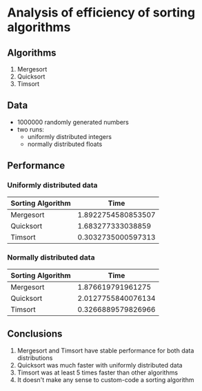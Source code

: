 # Analysis of efficiency of sorting algorithms

## Algorithms
1. Mergesort
2. Quicksort
3. Timsort

## Data 
- 1000000 randomly generated numbers
- two runs:
  - uniformly distributed  integers
  - normally distributed floats 

## Performance
### Uniformly distributed data
| Sorting Algorithm | Time               |
|-------------------|--------------------|
| Mergesort         | 1.8922754580853507 |
| Quicksort         | 1.683277333038859  |
| Timsort           | 0.3032735000597313 |

### Normally distributed data
| Sorting Algorithm | Time               |
|-------------------|--------------------|
| Mergesort         | 1.876619791961275  |
| Quicksort         | 2.0127755840076134 |
| Timsort           | 0.3266889579826966 |

## Conclusions
1. Mergesort and Timsort have stable performance for both data distributions
2. Quicksort was much faster with uniformly distributed data
3. Timsort was at least 5 times faster than other algorithms
4. It doesn't make any sense to custom-code a sorting algorithm